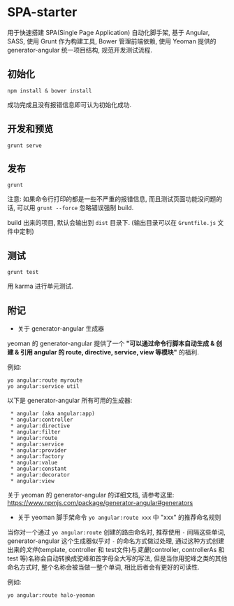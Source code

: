 # SPA-starter

  用于快速搭建 SPA(Single Page Application) 自动化脚手架, 基于 Angular, SASS, 使用 Grunt 作为构建工具, Bower 管理前端依赖, 使用 Yeoman 提供的 generator-angular 统一项目结构, 规范开发测试流程.

## 初始化

```
npm install & bower install
```

成功完成且没有报错信息即可认为初始化成功. 

## 开发和预览

```
grunt serve
```

## 发布

```
grunt
```

注意: 如果命令行打印的都是一些不严重的报错信息, 而且测试页面功能没问题的话, 可以用 `grunt --force` 忽略错误强制 build.

build 出来的项目, 默认会输出到 `dist` 目录下. (输出目录可以在 `Gruntfile.js` 文件中定制)

## 测试

```
grunt test
```

用 karma 进行单元测试.

## 附记

- 关于 generator-angular 生成器
 
 yeoman 的 generator-angular 提供了一个 **"可以通过命令行脚本自动生成 & 创建 & 引用 angular 的 route, directive, service, view 等模块"** 的福利.
 
 例如:
 
 ```
 yo angular:route myroute
 yo angular:service util
 ```
 
 以下是 generator-angular 所有可用的生成器:
 
     * angular (aka angular:app)
     * angular:controller
     * angular:directive
     * angular:filter
     * angular:route
     * angular:service
     * angular:provider
     * angular:factory
     * angular:value
     * angular:constant
     * angular:decorator
     * angular:view

关于 yeoman 的 generator-angular 的详细文档, 请参考这里: https://www.npmjs.com/package/generator-angular#generators

- 关于 yeoman 脚手架命令 `yo angular:route xxx` 中 "xxx" 的推荐命名规则

当你对一个通过 `yo angular:route` 创建的路由命名时, 推荐使用 `-` 间隔这些单词, generator-angular 这个生成器似乎对 `-` 的命名方式做过处理, 通过这种方式创建出来的*文件*(template, controller 和 test文件)与*变量*(controller, controllerAs 和 test 等)名称会自动转换成驼峰和首字母全大写的写法, 但是当你用驼峰之类的其他命名方式时, 整个名称会被当做一整个单词, 相比后者会有更好的可读性.

例如:
 
 ```
 yo angular:route halo-yeoman
 ```
